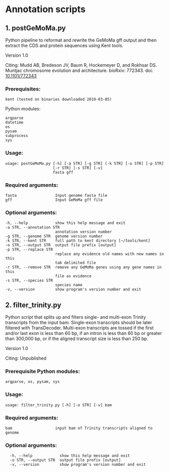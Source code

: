 # Annotation scripts

## 1. postGeMoMa.py

Python pipeline to reformat and rewrite the GeMoMa gff output and then extract the CDS and protein sequences using Kent tools.

Version 1.0

Citing: Mudd AB, Bredeson JV, Baum R, Hockemeyer D, and Rokhsar DS. Muntjac chromosome evolution and architecture. bioRxiv: 772343. doi: [10.1101/772343](https://doi.org/10.1101/772343)

### Prerequisites:

```
kent (tested on binaries downloaded 2019-03-05)
```

Python modules:
```
argparse
datetime
os
pysam
subprocess
sys
```

### Usage: 

```
usage: postGeMoMa.py [-h] [-a STR] [-g STR] [-k STR] [-o STR] [-p STR]
                     [-r STR] [-s STR] [-v]
                     fasta gff
```

### Required arguments:

```
fasta                 Input genome fasta file
gff                   Input GeMoMa gff file
```

### Optional arguments:

```
-h, --help            show this help message and exit
-a STR, --annotation STR
                      annotation version number
-g STR, --genome STR  genome version number
-k STR, --kent STR    full path to kent directory [~/tools/kent]
-o STR, --output STR  output file prefix [output]
-p STR, --replace STR
                      replace any evidence old names with new names in this
                      tab delimited file
-r STR, --remove STR  remove any GeMoMa genes using any gene names in this
                      file as evidence
-s STR, --species STR
                      species name
-v, --version         show program's version number and exit
```

## 2. filter_trinity.py

Python script that splits up and filters single- and multi-exon Trinity transcripts from the input bam. Single-exon transcripts should be later filtered with TransDecoder. Multi-exon transcripts are tossed if the first and/or last exon is less than 60 bp, if an intron is less than 60 bp or greater than 300,000 bp, or if the aligned transcript size is less than 250 bp.

Version 1.0

Citing: Unpublished

### Prerequisite Python modules:

```
argparse, os, pysam, sys
```

### Usage:

```
usage: filter_trinity.py [-h] [-o STR] [-v] bam
```

### Required arguments:

```
bam                   input bam of Trinity transcripts aligned to genome
```

### Optional arguments:

```
  -h, --help            show this help message and exit
  -o STR, --output STR  output file prefix [output]
  -v, --version         show program's version number and exit
```

